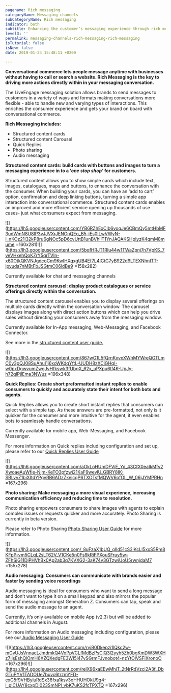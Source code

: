```yaml
---
pagename: Rich messaging
categoryName: Messaging channels
subCategoryName: Rich messaging
indicator: both
subtitle: Enhancing the customer’s messaging experience through rich messaging
level3: ''
permalink: messaging-channels-rich-messaging-rich-messaging
isTutorial: false
isNew: false
date: 2019-01-24 15:48:11 +0200

---
```

**Conversational commerce lets people message anytime with businesses without having to call or search a website. Rich Messaging is the key to driving more actions directly within in your messaging conversation.**

The LiveEngage messaging solution allows brands to send messages to customers in a variety of ways and formats making conversations more flexible - able to handle new and varying types of interactions. This enriches the consumer experience and gets your brand on board with conversational commerce.

**Rich Messaging includes:**

* Structured content cards
* Structured content Carousel
* Quick Replies
* Photo sharing
* Audio messaging

**Structured content cards: build cards with buttons and images to turn a messaging experience in to a ‘_one stop shop’_ for customers.**

Structured content allows you to show simple cards which include text, images, catalogues, maps and buttons, to enhance the conversation with the consumer. When building your cards, you can have an ‘add to cart’ option, confirmation and deep linking buttons, turning a simple app interaction into conversational commerce. Structured content cards enables an improved and more efficient service opening up thousands of use cases- just what consumers expect from messaging.

![](https://lh5.googleusercontent.com/YB6RZhExCIb6voqJe6CBmQy5mtHbMF3udWmN8U8IP3vJJVXrJENGnQEo_B5-iEs0ILwVWyN-I_nKOz21l32kP8ru6gNOc5pD6cvUttB1unBVhllT1YnJAQAKSHpIyzK4qmM8mume =160x281)![](https://lh3.googleusercontent.com/5bofHRJT1Rlu44w1TWaZpnj7n7VpKS_7veVHxehQoKZrY5qrTVln-x60OtkQKVNJgdcoCm9KwIHXqxgUB4Ef7L4ICtG7yB922d9LTEXNhnITT-lpyuda7nMBtFbJSGtmC06ldBe9 =158x282)

Currently available for chat and messaging channels

**Structured content carousel: display product catalogues or service offerings directly within the conversation.**

The structured content carousel enables you to display several offerings on multiple cards directly within the conversation window. The carousel displays images along with direct action buttons which can help you drive sales without directing your consumers away from the messaging window.

Currently available for In-App messaging, Web-Messaging, and Facebook Connector.

See more in the [structured content user guide.]()

![](https://lh3.googleusercontent.com/867wG1L5fQrnKxvxXWhMYWreQGTLmC0y3pQJ08SuAhuI1j6xoWKdqYftL-UUDH8zXCiGHqI-w0pxDgwvumZwgJvHfkswk3fUbqX_62x_uPXpu6tf4K-UpJy-h72qlPjlEma3NWuz =196x348)

**Quick Replies: Create short preformatted instant replies to enable consumers to quickly and accurately state their intent for both bots and agents.**

Quick Replies allows you to create short instant replies that consumers can select with a simple tap. As these answers are pre-formatted, not only is it quicker for the consumer and more intuitive for the agent, it even enables bots to seamlessly handle conversations.

Currently available for mobile app, Web-Messaging, and Facebook Messenger.

For more information on Quick replies including configuration and set up, please refer to our [Quick Replies User Guide]()

![](https://lh6.googleusercontent.com/aOkLoHUmDFViE_Yd_43CfX0eaIkMfv2XwoaeAuWfie-Njm-KeTO3pfzwj21KaF9wevlU_GBRY8IK-SBLvvZ1biXItdYPgyRB6ADzZkejcqP6TXOTsfMQWV6ofOL_W_06jJYMPRHn =167x296)

**Photo sharing: Make messaging a more visual experience, increasing communication efficiency and reducing time to resolution.**

Photo sharing empowers consumers to share images with agents to explain complex issues or requests quicker and more accurately. Photo Sharing is currently in beta version. 

Please refer to Photo Sharing [Photo Sharing User Guide]() for more information.

![](https://lh3.googleusercontent.com/_8uFzaX1bUQ_qIId51cS3iKcLl5xxS5Rm8KFpP-vm5CLqL2sLT62V_V1CKe5n0Fs9kRiFPXouSFruy5w-ZFhSjG11DjPHVhBx0Ap2ab3q7KVXG2-3aK74y3GTzwiUoU5rwnjdaM7 =155x278)

**Audio messaging**: **Consumers can communicate with brands easier and faster by sending voice recordings**

Audio messaging is ideal for consumers who want to send a long message and don’t want to type it on a small keypad and also mirrors the popular form of messaging amongst Generation Z. Consumers can tap, speak and send the audio message to an agent.

Currently, it’s only available on mobile App (v2.3) but will be added to additional channels in August.

For more information on Audio messaging including configuration, please see our[ Audio Messaging User Guide]()

![](https://lh3.googleusercontent.com/ryiB0Dkepzi1lQkc2w-mGvUJsVnnaeLJmdmkQ4VoPpVCLfMdBzPsCiQ3l2yyh5Zh0bgKmDW3WXHz7IjsEshQlOmH6XZQXedgFE3WI5j47vSGrmFJvnobot4-nzYtOlVSFiXronoO =167x296)![](https://lh4.googleusercontent.com/relX96xaEEwMhjT_2tNrRdVzci2A3f_DbGTuPYV1TADOUe7buyc6trzmYFD-exG5f9VHByluRdSx36fxa1ksv3oHHUHOkU9g4-l_pICUAY8cxpDI023SmNPl_vbK7uKS2fcTPXTQ =167x296)